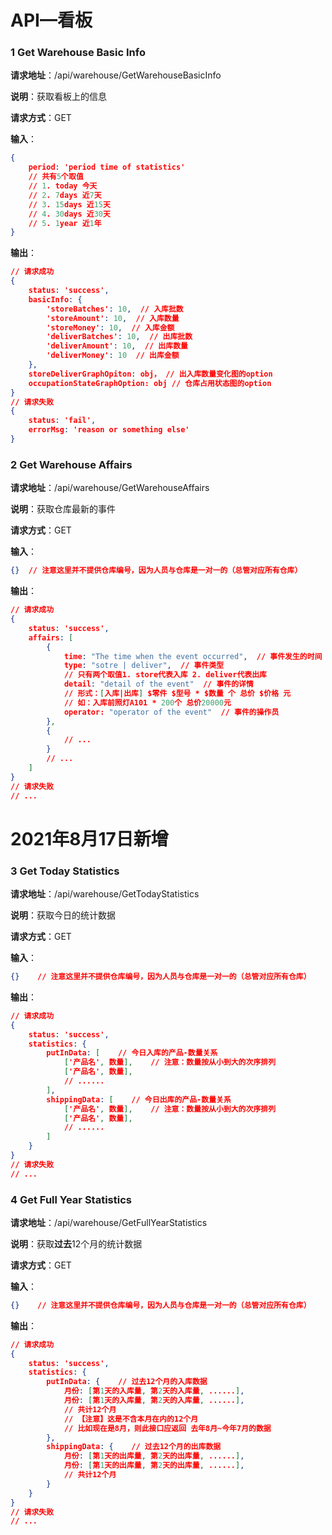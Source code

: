 # API—看板

### 1 Get Warehouse Basic Info

**请求地址**：/api/warehouse/GetWarehouseBasicInfo

**说明**：获取看板上的信息

**请求方式**：GET

**输入**：

```json
{
    period: 'period time of statistics'
    // 共有5个取值
    // 1. today 今天
    // 2. 7days 近7天
    // 3. 15days 近15天
    // 4. 30days 近30天
    // 5. 1year 近1年
}
```

**输出**：

```json
// 请求成功
{
    status: 'success',
    basicInfo: {
        'storeBatches': 10,  // 入库批数
        'storeAmount': 10,  // 入库数量
        'storeMoney': 10,  // 入库金额
        'deliverBatches': 10,  // 出库批数
        'deliverAmount': 10,  // 出库数量
        'deliverMoney': 10  // 出库金额
    },
    storeDeliverGraphOpiton: obj， // 出入库数量变化图的option
    occupationStateGraphOption: obj // 仓库占用状态图的option
}
// 请求失败
{
    status: 'fail',
 	errorMsg: 'reason or something else'
}
```

### 2 Get Warehouse Affairs

**请求地址**：/api/warehouse/GetWarehouseAffairs

**说明**：获取仓库最新的事件

**请求方式**：GET

**输入**：

```json
{}	// 注意这里并不提供仓库编号，因为人员与仓库是一对一的（总管对应所有仓库）
```

**输出**：

```json
// 请求成功
{
    status: 'success',
    affairs: [
        {
            time: "The time when the event occurred",  // 事件发生的时间
            type: "sotre | deliver",  // 事件类型
            // 只有两个取值1. store代表入库 2. deliver代表出库
            detail: "detail of the event"  // 事件的详情
            // 形式：[入库|出库] $零件 $型号 * $数量 个 总价 $价格 元
            // 如：入库前照灯A101 * 200个 总价20000元
            operator: "operator of the event"  // 事件的操作员
        },
        {
            // ...
        }
        // ...
    ]
}
// 请求失败
// ...
```



# 2021年8月17日新增

### 3 Get Today Statistics

**请求地址**：/api/warehouse/GetTodayStatistics

**说明**：获取今日的统计数据

**请求方式**：GET

**输入**：

```json
{}    // 注意这里并不提供仓库编号，因为人员与仓库是一对一的（总管对应所有仓库）
```

**输出**：

```json
// 请求成功
{
    status: 'success',
    statistics: {
        putInData: [    // 今日入库的产品-数量关系
        	['产品名', 数量],    // 注意：数量按从小到大的次序排列
        	['产品名', 数量],
    		// ......
        ],
        shippingData: [    // 今日出库的产品-数量关系
            ['产品名', 数量],    // 注意：数量按从小到大的次序排列
        	['产品名', 数量],
    		// ......
        ]
    }
}
// 请求失败
// ...
```

### 4 Get Full Year Statistics

**请求地址**：/api/warehouse/GetFullYearStatistics

**说明**：获取**过去**12个月的统计数据

**请求方式**：GET

**输入**：

```json
{}    // 注意这里并不提供仓库编号，因为人员与仓库是一对一的（总管对应所有仓库）
```

**输出**：

```json
// 请求成功
{
    status: 'success',
    statistics: {
        putInData: {    // 过去12个月的入库数据
            月份: [第1天的入库量, 第2天的入库量, ......],
            月份: [第1天的入库量, 第2天的入库量, ......],
            // 共计12个月
            // 【注意】这是不含本月在内的12个月
            // 比如现在是8月，则此接口应返回 去年8月~今年7月的数据
        },
        shippingData: {    // 过去12个月的出库数据
            月份: [第1天的出库量, 第2天的出库量, ......],
            月份: [第1天的出库量, 第2天的出库量, ......],
            // 共计12个月
        }
    }
}
// 请求失败
// ...
```

